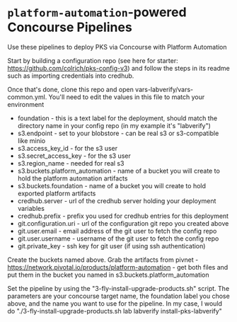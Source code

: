 
# `platform-automation`-powered Concourse Pipelines


Use these pipelines to deploy PKS via Concourse with Platform Automation

Start by building a configuration repo (see here for starter: https://github.com/colrich/pks-config-v3) and follow the steps in its readme such as importing credentials into credhub.

Once that's done, clone this repo and open vars-labverify/vars-common.yml. You'll need to edit the values in this file to match your environment
- foundation - this is a text label for the deployment, should match the directory name in your config repo (in my example it's "labverify")
- s3.endpoint - set to your blobstore - can be real s3 or s3-compatible like minio
- s3.access_key_id - for the s3 user
- s3.secret_access_key - for the s3 user
- s3.region_name - needed for real s3
- s3.buckets.platform_automation - name of a bucket you will create to hold the platform automation artifacts
- s3.buckets.foundation - name of a bucket you will create to hold exported platform artifacts
- credhub.server - url of the credhub server holding your deployment variables
- credhub.prefix - prefix you used for credhub entries for this deployment
- git.configuration.uri - url of the configuration git repo you created above
- git.user.email - email address of the git user to fetch the config repo
- git.user.username - username of the git user to fetch the config repo
- git.private_key - ssh key for git user (if using ssh authentication)

Create the buckets named above.
Grab the artifacts from pivnet - https://network.pivotal.io/products/platform-automation - get both files and put them in the bucket you named in s3.buckets.platform_automation

Set the pipeline by using the "3-fly-install-upgrade-products.sh" script. The parameters are your concourse target name, the foundation label you chose above, and the name you want to use for the pipeline. In my case, I would do "./3-fly-install-upgrade-products.sh lab labverify install-pks-labverify"

